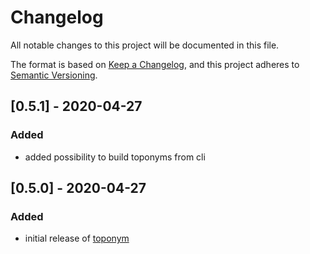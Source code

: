 # Changelog
All notable changes to this project will be documented in this file.

The format is based on [Keep a Changelog](https://keepachangelog.com/en/1.0.0/),
and this project adheres to [Semantic Versioning](https://semver.org/spec/v2.0.0.html).

## [0.5.1] - 2020-04-27
### Added
- added possibility to build toponyms from cli

## [0.5.0] - 2020-04-27
### Added
- initial release of [toponym](https://toponym.iwpnd.pw)
